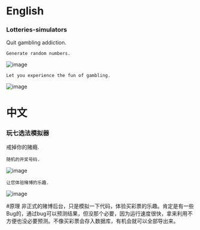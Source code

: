 # English
### Lotteries-simulators
Quit gambling addiction.

```
Generate random numbers.
```
![image](https://github.com/jhhua/Lotteries-simulators/assets/69577632/5c21c971-791a-4575-8592-0c13dbafd6a3)



```
Let you experience the fun of gambling.
```
![image](https://github.com/jhhua/Lotteries-simulators/assets/69577632/d6d6f977-fe5e-4b87-807f-86aa8adb7a39)



# 中文
### 玩七选法模拟器
戒掉你的赌瘾.

```
随机的开奖号码.
```
![image](https://github.com/jhhua/Lotteries-simulators/assets/69577632/5c21c971-791a-4575-8592-0c13dbafd6a3)

```
让您体验赌博的乐趣.
```
![image](https://github.com/jhhua/Lotteries-simulators/assets/69577632/d6d6f977-fe5e-4b87-807f-86aa8adb7a39)







#原理
非正式的赌博后台，只是模拟一下代码，体验买彩票的乐趣。肯定是有一些Bug的，通过bug可以预测结果，但没那个必要，因为运行速度很快，拿来利用不方便也没必要预测。不像买彩票会存入数据库，有机会就可以全部导出来。
